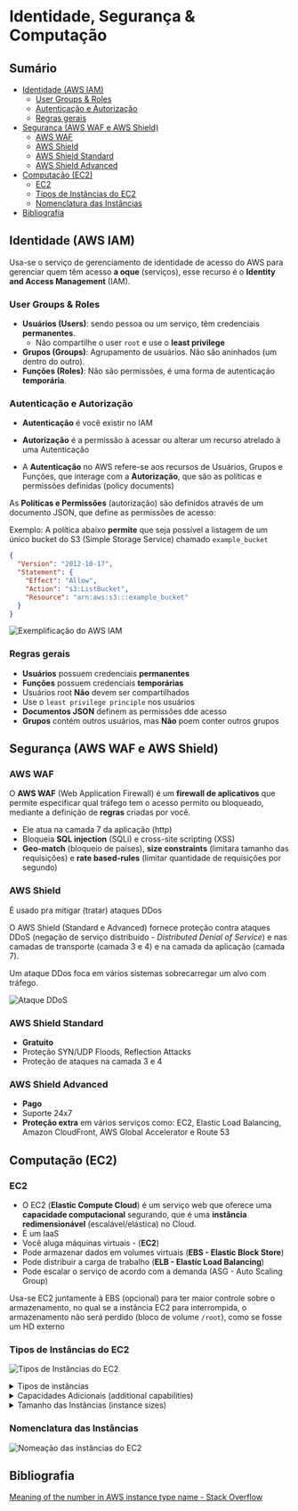 <h1> Identidade, Segurança & Computação </h1>

<h2> Sumário </h2>

- [Identidade (AWS IAM)](#identidade-aws-iam)
  - [User Groups \& Roles](#user-groups--roles)
  - [Autenticação e Autorização](#autenticação-e-autorização)
  - [Regras gerais](#regras-gerais)
- [Segurança (AWS WAF e AWS Shield)](#segurança-aws-waf-e-aws-shield)
  - [AWS WAF](#aws-waf)
  - [AWS Shield](#aws-shield)
  - [AWS Shield Standard](#aws-shield-standard)
  - [AWS Shield Advanced](#aws-shield-advanced)
- [Computação (EC2)](#computação-ec2)
  - [EC2](#ec2)
  - [Tipos de Instâncias do EC2](#tipos-de-instâncias-do-ec2)
  - [Nomenclatura das Instâncias](#nomenclatura-das-instâncias)
- [Bibliografia](#bibliografia)

## Identidade (AWS IAM)

Usa-se o serviço de gerenciamento de identidade de acesso do AWS para gerenciar quem têm acesso **a oque** (serviços), esse recurso é o **Identity and Access Management** (IAM).

### User Groups & Roles

- **Usuários (Users)**: sendo pessoa ou um serviço, têm credenciais **permanentes**.
  - Não compartilhe o user `root` e use o **least privilege**
- **Grupos (Groups)**: Agrupamento de usuários. Não são aninhados (um dentro do outro).
- **Funções (Roles)**: Não são permissões, é uma forma de autenticação **temporária**.

### Autenticação e Autorização

- **Autenticação** é você existir no IAM
- **Autorização** é a permissão à acessar ou alterar um recurso atrelado à uma Autenticação

- A **Autenticação** no AWS refere-se aos recursos de Usuários, Grupos e Funções, que interage com a **Autorização**, que são as políticas e permissões definidas (policy documents)

As **Políticas e Permissões** (autorização) são definidos através de um documento JSON, que define as permissões de acesso:

Exemplo: A política abaixo **permite** que seja possível a listagem de um único bucket do S3 (Simple Storage Service) chamado `example_bucket`

```json
{
  "Version": "2012-10-17",
  "Statement": {
    "Effect": "Allow",
    "Action": "s3:ListBucket",
    "Resource": "arn:aws:s3:::example_bucket"
  }
}
```

![Exemplificação do AWS IAM](./images/aws-iam.png)

### Regras gerais

- **Usuários** possuem credenciais **permanentes**
- **Funções** possuem credenciais **temporárias**
- Usuários root **Não** devem ser compartilhados
- Use o `least privilege principle` nos usuários
- **Documentos JSON** definem as permissões dde acesso
- **Grupos** contém outros usuários, mas **Não** poem conter outros grupos

## Segurança (AWS WAF e AWS Shield)

### AWS WAF

O **AWS WAF** (Web Application Firewall) é um **firewall de aplicativos** que permite especificar qual tráfego tem o acesso permito ou bloqueado, mediante a definição de **regras** criadas por você.

- Ele atua na camada 7 da aplicação (http)
- Bloqueia **SQL injection** (SQLi) e cross-site scripting (XSS)
- **Geo-match** (bloqueio de países), **size constraints** (limitara tamanho das requisições) e **rate based-rules** (limitar quantidade de requisições por segundo)

### AWS Shield

É usado pra mitigar (tratar) ataques DDos

O AWS Shield (Standard e Advanced) fornece proteção contra ataques DDoS (negação de serviço distribuído - *Distributed Denial of Service*) e nas camadas de transporte (camada 3 e 4) e na camada da aplicação (camada 7).

Um ataque DDos foca em vários sistemas sobrecarregar um alvo com tráfego.

![Ataque DDoS](./images/ddos.png)

### AWS Shield Standard

- **Gratuito**
- Proteção SYN/UDP Floods, Reflection Attacks
- Proteção de ataques na camada 3 e 4

### AWS Shield Advanced

- **Pago**
- Suporte 24x7
- **Proteção extra** em vários serviços como: EC2, Elastic Load Balancing, Amazon CloudFront, AWS Global Accelerator e Route 53

## Computação (EC2)

### EC2

- O EC2 (**Elastic Compute Cloud**) é um serviço web que oferece uma **capacidade computacional** segurando, que é uma **instância redimensionável** (escalável/elástica) no Cloud.
- É um IaaS
- Você aluga máquinas virtuais - (**EC2**)
- Pode armazenar dados em volumes virtuais (**EBS - Elastic Block Store**)
- Pode distribuir a carga de trabalho (**ELB - Elastic Load Balancing**)
- Pode escalar o serviço de acordo com a demanda (ASG - Auto Scaling Group)

Usa-se EC2 juntamente à EBS (opcional) para ter maior controle sobre o armazenamento, no qual se a instância EC2 para interrompida, o armazenamento não será perdido (bloco de volume `/root`), como se fosse um HD externo

### Tipos de Instâncias do EC2

![Tipos de Instâncias do EC2](./images/ec2-instance-types.jpg)

<details>
  <summary>Tipos de instâncias</summary>

- T para Turbo (Burstable)
- M para a maioria dos cenários (Propósito geral) = 1:4 vCPU para RAM
- C para Compute (com a melhor CPU) = 1:2 vCPU para RAM
- R para Random-Access Memory = 1:8 vCPU para RAM
- X para Extra-Large Memory (~4TB DRAM)
- H para HDD (16TB Local)
- D para Dense Storage (48TB Local)
- I para I/O (NVMe Local)
- HS para High Storage
- G para GPU
- P para Performance (High-end GPU)
- F para FPGA
- A para ARM
- Z para High Frequency
- MAC para mac mini

</details>

<details>
  <summary>Capacidades Adicionais (additional capabilities)</summary>

- a para AMD CPUs
- b para otimizado para Block Storage
- d para Directly-Attached Instance Storage (NVMe)
- e para Extra Capacity (Storage or RAM)
- g para processadores Graviton2 (AWS)
- i para processadores Intel (atualmente Ice Lake)
- n para otimizado para Networking (redes)
- z para High Frequency

</details>

<details>
  <summary>Tamanho das Instâncias (instance sizes)</summary>

- nano, micro, small, medium = 2 vCPUs com 0.5, 1, 2, 4GB RAM (T series only)
- large = 2 vCPUs
- xlarge = 4 vCPUs
- 2xlarge = 8, 16xlarge = 64 etc.
  
</details>

### Nomenclatura das Instâncias

![Nomeação das instâncias do EC2](./images/ec2-names.png)

## Bibliografia

[Meaning of the number in AWS instance type name - Stack Overflow](https://stackoverflow.com/questions/48235393/meaning-of-the-number-in-aws-instance-type-name)
